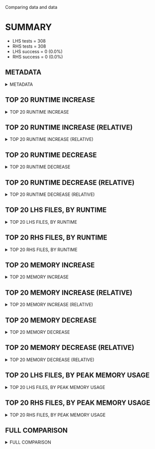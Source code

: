 Comparing data and data


# SUMMARY
- LHS tests = 308
- RHS tests = 308
- LHS success = 0  (0.0%)
- RHS success = 0  (0.0%)


## METADATA

<details><summary>METADATA</summary>

# LHS
<pre>
Ramon benchmark for Z3
-
Job description: dio calls period = 4 plus random seed
Job tag: dio_certora_random_seed_7
Runner: lev-ripper
Z3 repo: Z3Prover/z3
Z3 commit: f607331856df120dbe3bbb0652b7041e3a617e50
Z3 branch: 
Z3 options: "-T:600  -st lp.dio_eqs=true lp.dio_calls_period=4 smt.random_seed=8"
Z3 inputs: inputs/certora
Z3 commit message: type annotations across Python versions

Signed-off-by: Nikolaj Bjorner <nbjorner@microsoft.com>

</pre>
# RHS
<pre>
Ramon benchmark for Z3
-
Job description: dio calls period = 4 plus random seed
Job tag: dio_certora_random_seed_7
Runner: lev-ripper
Z3 repo: Z3Prover/z3
Z3 commit: f607331856df120dbe3bbb0652b7041e3a617e50
Z3 branch: 
Z3 options: "-T:600  -st lp.dio_eqs=true lp.dio_calls_period=4 smt.random_seed=8"
Z3 inputs: inputs/certora
Z3 commit message: type annotations across Python versions

Signed-off-by: Nikolaj Bjorner <nbjorner@microsoft.com>

</pre>
</details>


## TOP 20 RUNTIME INCREASE

<details><summary>TOP 20 RUNTIME INCREASE</summary>

|FILE                                                                                        |TIME_L     |TIME_R     |DIFF(s)    |DIFF(%)|
|-------------|-------------:|-------------:|--------------:|------------:|
</details>


## TOP 20 RUNTIME INCREASE (RELATIVE)

<details><summary>TOP 20 RUNTIME INCREASE (RELATIVE)</summary>

|FILE                                                                                        |TIME_L     |TIME_R     |DIFF(s)    |DIFF(%)|
|-------------|-------------:|-------------:|--------------:|------------:|
</details>


## TOP 20 RUNTIME DECREASE

<details><summary>TOP 20 RUNTIME DECREASE</summary>

|FILE                                                                                        |TIME_L     |TIME_R     |DIFF(s)    |DIFF(%)|
|-------------|-------------:|-------------:|--------------:|------------:|
</details>


## TOP 20 RUNTIME DECREASE (RELATIVE)

<details><summary>TOP 20 RUNTIME DECREASE (RELATIVE)</summary>

|FILE                                                                                        |TIME_L     |TIME_R     |DIFF(s)    |DIFF(%)|
|-------------|-------------:|-------------:|--------------:|------------:|
</details>


## TOP 20 LHS FILES, BY RUNTIME

<details><summary>TOP 20 LHS FILES, BY RUNTIME</summary>

|FILE                                                                                       |TIME     |MEM        |
|------------|----------:|---------:|
|3106_1c933134166dbad31f79_40_QF_UFNIA.smt2                                                 |   0.011s |1560.0KiB|
|72658_63104dadde9c6026353f_70_QF_UFNIA.smt2                                                |   0.010s |1556.0KiB|
|93493_1fdb6cc8eb9c4363b5838af9eb8c7f1f_53_QF_UFNIA.smt2                                    |   0.009s |1564.0KiB|
|25959_5dee2e2f6ef44465a2bea4b085818948_69_QF_UFDTNIA.smt2                                  |   0.009s |1564.0KiB|
|65782_cd31513fdcd15701933b_6_QF_UFDTLIA.smt2                                               |   0.009s |1448.0KiB|
|52759_bec3a2272267494faeecb6bfaf253e3b_11_QF_UFDTNIA.smt2                                  |   0.008s |1560.0KiB|
|83314_a702bf8b823398c9e37a_3_UFLIA.smt2                                                    |   0.008s |1472.0KiB|
|17512_5c1021b0faa6b6e1791b_21_QF_UFDTNIA.smt2                                              |   0.008s |1560.0KiB|
|44289_e5a2e5c780236919ee6a_18_QF_UFDTNIA.smt2                                              |   0.008s |1560.0KiB|
|41958_32933c5a1384696720a2_63_QF_UFLIA.smt2                                                |   0.008s |1432.0KiB|
|3106_afb7bc55417e43d7a22790c3576f04fc_37_QF_UFDTNIA.smt2                                   |   0.008s |1412.0KiB|
|25959_5dee2e2f6ef44465a2bea4b085818948_67_QF_UFDTNIA.smt2                                  |   0.008s |1472.0KiB|
|72771_f9d228efc97cf1458e38_64_QF_UFNIA.smt2                                                |   0.008s |1560.0KiB|
|39657_2866defdd1f2434b69ab_47_QF_UFNIA.smt2                                                |   0.008s |1560.0KiB|
|44788_1965f0d6d94d5d8054ba_35_QF_UFNIA.smt2                                                |   0.008s |1480.0KiB|
|39657_1c7158801cd59dc13f05_46_QF_UFDTNIA.smt2                                              |   0.007s |1436.0KiB|
|44289_e5a2e5c780236919ee6a_18_QF_UFDTLIA.smt2                                              |   0.007s |1564.0KiB|
|39657_2866defdd1f2434b69ab_48_QF_UFDTLIA.smt2                                              |   0.007s |1812.0KiB|
|3106_afb7bc55417e43d7a22790c3576f04fc_37_QF_UFLIA.smt2                                     |   0.007s |1560.0KiB|
|940_590f27b1c3c800d3243e_29_QF_UFDTNIA.smt2                                                |   0.007s |1556.0KiB|
</details>


## TOP 20 RHS FILES, BY RUNTIME

<details><summary>TOP 20 RHS FILES, BY RUNTIME</summary>

|FILE                                                                                       |TIME     |MEM        |
|------------|----------:|---------:|
|3106_1c933134166dbad31f79_40_QF_UFNIA.smt2                                                 |   0.011s |1560.0KiB|
|72658_63104dadde9c6026353f_70_QF_UFNIA.smt2                                                |   0.010s |1556.0KiB|
|93493_1fdb6cc8eb9c4363b5838af9eb8c7f1f_53_QF_UFNIA.smt2                                    |   0.009s |1564.0KiB|
|25959_5dee2e2f6ef44465a2bea4b085818948_69_QF_UFDTNIA.smt2                                  |   0.009s |1564.0KiB|
|65782_cd31513fdcd15701933b_6_QF_UFDTLIA.smt2                                               |   0.009s |1448.0KiB|
|52759_bec3a2272267494faeecb6bfaf253e3b_11_QF_UFDTNIA.smt2                                  |   0.008s |1560.0KiB|
|83314_a702bf8b823398c9e37a_3_UFLIA.smt2                                                    |   0.008s |1472.0KiB|
|17512_5c1021b0faa6b6e1791b_21_QF_UFDTNIA.smt2                                              |   0.008s |1560.0KiB|
|44289_e5a2e5c780236919ee6a_18_QF_UFDTNIA.smt2                                              |   0.008s |1560.0KiB|
|41958_32933c5a1384696720a2_63_QF_UFLIA.smt2                                                |   0.008s |1432.0KiB|
|3106_afb7bc55417e43d7a22790c3576f04fc_37_QF_UFDTNIA.smt2                                   |   0.008s |1412.0KiB|
|25959_5dee2e2f6ef44465a2bea4b085818948_67_QF_UFDTNIA.smt2                                  |   0.008s |1472.0KiB|
|72771_f9d228efc97cf1458e38_64_QF_UFNIA.smt2                                                |   0.008s |1560.0KiB|
|39657_2866defdd1f2434b69ab_47_QF_UFNIA.smt2                                                |   0.008s |1560.0KiB|
|44788_1965f0d6d94d5d8054ba_35_QF_UFNIA.smt2                                                |   0.008s |1480.0KiB|
|39657_1c7158801cd59dc13f05_46_QF_UFDTNIA.smt2                                              |   0.007s |1436.0KiB|
|44289_e5a2e5c780236919ee6a_18_QF_UFDTLIA.smt2                                              |   0.007s |1564.0KiB|
|39657_2866defdd1f2434b69ab_48_QF_UFDTLIA.smt2                                              |   0.007s |1812.0KiB|
|3106_afb7bc55417e43d7a22790c3576f04fc_37_QF_UFLIA.smt2                                     |   0.007s |1560.0KiB|
|940_590f27b1c3c800d3243e_29_QF_UFDTNIA.smt2                                                |   0.007s |1556.0KiB|
</details>


## TOP 20 MEMORY INCREASE

<details><summary>TOP 20 MEMORY INCREASE</summary>

|FILE                                                                                        |MEM_L         |MEM_R         |DIFF            |DIFF(%)|
|-------------|-------------:|-------------:|--------------:|------------:|
</details>


## TOP 20 MEMORY INCREASE (RELATIVE)

<details><summary>TOP 20 MEMORY INCREASE (RELATIVE)</summary>

|FILE                                                                                        |MEM_L         |MEM_R         |DIFF            |DIFF(%)|
|-------------|-------------:|-------------:|--------------:|------------:|
</details>


## TOP 20 MEMORY DECREASE

<details><summary>TOP 20 MEMORY DECREASE</summary>

|FILE                                                                                        |MEM_L         |MEM_R         |DIFF            |DIFF(%)|
|-------------|-------------:|-------------:|--------------:|------------:|
</details>


## TOP 20 MEMORY DECREASE (RELATIVE)

<details><summary>TOP 20 MEMORY DECREASE (RELATIVE)</summary>

|FILE                                                                                        |MEM_L         |MEM_R         |DIFF            |DIFF(%)|
|-------------|-------------:|-------------:|--------------:|------------:|
</details>


## TOP 20 LHS FILES, BY PEAK MEMORY USAGE

<details><summary>TOP 20 LHS FILES, BY PEAK MEMORY USAGE</summary>

|FILE                                                                                       |TIME     |MEM        |
|------------|----------:|---------:|
|39657_2866defdd1f2434b69ab_48_QF_UFDTLIA.smt2                                              |   0.007s |1812.0KiB|
|44289_4066055e0f64d96da11a_15_QF_UFLIA.smt2                                                |   0.006s |1792.0KiB|
|52759_bec3a2272267494faeecb6bfaf253e3b_10_QF_UFLIA.smt2                                    |   0.003s |1792.0KiB|
|38347_092cc73601c78e45f4f9_56_QF_UFLIA.smt2                                                |   0.006s |1788.0KiB|
|41958_32933c5a1384696720a2_62_QF_UFDTNIA.smt2                                              |   0.006s |1788.0KiB|
|41958_45c688a4814eb926c254_59_QF_UFNIA.smt2                                                |   0.005s |1788.0KiB|
|38347_092cc73601c78e45f4f9_57_QF_UFDTNIA.smt2                                              |   0.005s |1788.0KiB|
|30078_f817a923328f75af7e60_27_QF_UFLIA.smt2                                                |   0.004s |1788.0KiB|
|25959_5dee2e2f6ef44465a2bea4b085818948_68_QF_UFDTLIA.smt2                                  |   0.002s |1788.0KiB|
|11775_ad46e5b8db4748c51973_43_QF_UFDTLIA.smt2                                              |   0.005s |1764.0KiB|
|940_590f27b1c3c800d3243e_29_QF_UFLIA.smt2                                                  |   0.003s |1736.0KiB|
|72658_63104dadde9c6026353f_71_QF_UFDTNIA.smt2                                              |   0.005s |1616.0KiB|
|39657_2866defdd1f2434b69ab_47_QF_UFDTLIA.smt2                                              |   0.006s |1580.0KiB|
|38347_092cc73601c78e45f4f9_58_QF_UFLIA.smt2                                                |   0.005s |1580.0KiB|
|17512_5c1021b0faa6b6e1791b_20_QF_UFDTNIA.smt2                                              |   0.006s |1576.0KiB|
|72658_63104dadde9c6026353f_71_QF_UFDTLIA.smt2                                              |   0.006s |1576.0KiB|
|83314_a702bf8b823398c9e37a_4_UFDTNIA.smt2                                                  |   0.006s |1576.0KiB|
|63058_55d6bef5390186355f11_26_QF_UFDTNIA.smt2                                              |   0.007s |1568.0KiB|
|63058_64ab9a7ef7b6c3492507_22_QF_UFDTNIA.smt2                                              |   0.006s |1568.0KiB|
|83314_a702bf8b823398c9e37a_3_UFDTLIA.smt2                                                  |   0.005s |1568.0KiB|
</details>


## TOP 20 RHS FILES, BY PEAK MEMORY USAGE

<details><summary>TOP 20 RHS FILES, BY PEAK MEMORY USAGE</summary>

|FILE                                                                                       |TIME     |MEM        |
|------------|----------:|---------:|
|39657_2866defdd1f2434b69ab_48_QF_UFDTLIA.smt2                                              |   0.007s |1812.0KiB|
|44289_4066055e0f64d96da11a_15_QF_UFLIA.smt2                                                |   0.006s |1792.0KiB|
|52759_bec3a2272267494faeecb6bfaf253e3b_10_QF_UFLIA.smt2                                    |   0.003s |1792.0KiB|
|38347_092cc73601c78e45f4f9_56_QF_UFLIA.smt2                                                |   0.006s |1788.0KiB|
|41958_32933c5a1384696720a2_62_QF_UFDTNIA.smt2                                              |   0.006s |1788.0KiB|
|41958_45c688a4814eb926c254_59_QF_UFNIA.smt2                                                |   0.005s |1788.0KiB|
|38347_092cc73601c78e45f4f9_57_QF_UFDTNIA.smt2                                              |   0.005s |1788.0KiB|
|30078_f817a923328f75af7e60_27_QF_UFLIA.smt2                                                |   0.004s |1788.0KiB|
|25959_5dee2e2f6ef44465a2bea4b085818948_68_QF_UFDTLIA.smt2                                  |   0.002s |1788.0KiB|
|11775_ad46e5b8db4748c51973_43_QF_UFDTLIA.smt2                                              |   0.005s |1764.0KiB|
|940_590f27b1c3c800d3243e_29_QF_UFLIA.smt2                                                  |   0.003s |1736.0KiB|
|72658_63104dadde9c6026353f_71_QF_UFDTNIA.smt2                                              |   0.005s |1616.0KiB|
|39657_2866defdd1f2434b69ab_47_QF_UFDTLIA.smt2                                              |   0.006s |1580.0KiB|
|38347_092cc73601c78e45f4f9_58_QF_UFLIA.smt2                                                |   0.005s |1580.0KiB|
|17512_5c1021b0faa6b6e1791b_20_QF_UFDTNIA.smt2                                              |   0.006s |1576.0KiB|
|72658_63104dadde9c6026353f_71_QF_UFDTLIA.smt2                                              |   0.006s |1576.0KiB|
|83314_a702bf8b823398c9e37a_4_UFDTNIA.smt2                                                  |   0.006s |1576.0KiB|
|63058_55d6bef5390186355f11_26_QF_UFDTNIA.smt2                                              |   0.007s |1568.0KiB|
|63058_64ab9a7ef7b6c3492507_22_QF_UFDTNIA.smt2                                              |   0.006s |1568.0KiB|
|83314_a702bf8b823398c9e37a_3_UFDTLIA.smt2                                                  |   0.005s |1568.0KiB|
</details>


## FULL COMPARISON

<details><summary>FULL COMPARISON</summary>

|FILE                                                                                        |TIME_L     |TIME_R     |DIFF(s)    |DIFF(%)|
|-------------|-------------:|-------------:|--------------:|------------:|
</details>
